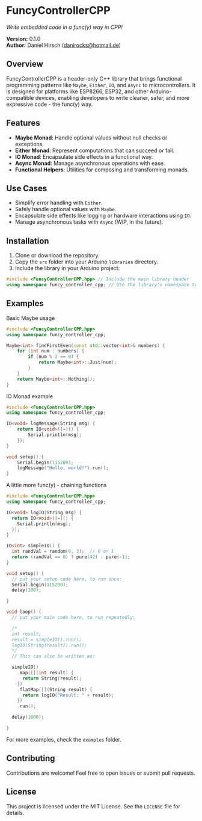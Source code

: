 # FuncyControllerCPP

_Write embedded code in a func(y) way in CPP!_

**Version:** 0.1.0  
**Author:** Daniel Hirsch (<danirocks@hotmail.de>)

## Overview

FuncyControllerCPP is a header-only C++ library that brings functional programming patterns like `Maybe`, `Either`, `IO`, and `Async` to microcontrollers. It is designed for platforms like ESP8266, ESP32, and other Arduino-compatible devices, enabling developers to write cleaner, safer, and more expressive code - the func(y) way.

## Features

- **Maybe Monad**: Handle optional values without null checks or exceptions.
- **Either Monad**: Represent computations that can succeed or fail.
- **IO Monad**: Encapsulate side effects in a functional way.
- **Async Monad**: Manage asynchronous operations with ease.
- **Functional Helpers**: Utilities for composing and transforming monads.

## Use Cases

- Simplify error handling with `Either`.
- Safely handle optional values with `Maybe`.
- Encapsulate side effects like logging or hardware interactions using `IO`.
- Manage asynchronous tasks with `Async` (WIP, in the future).

## Installation

1. Clone or download the repository.
2. Copy the `src` folder into your Arduino `libraries` directory.
3. Include the library in your Arduino project:

```cpp
#include <FuncyControllerCPP.hpp> // Include the main library header
using namespace funcy_controller_cpp; // Use the library's namespace to avoid qualifying every type
```

## Examples

Basic Maybe usage

```cpp
#include <FuncyControllerCPP.hpp>
using namespace funcy_controller_cpp;

Maybe<int> findFirstEven(const std::vector<int>& numbers) {
    for (int num : numbers) {
        if (num % 2 == 0) {
            return Maybe<int>::Just(num);
        }
    }
    return Maybe<int>::Nothing();
}
```

IO Monad example

```cpp
#include <FuncyControllerCPP.hpp>
using namespace funcy_controller_cpp;

IO<void> logMessage(String msg) {
    return IO<void>([=]() {
        Serial.println(msg);
    });
}

void setup() {
    Serial.begin(115200);
    logMessage("Hello, world!").run();
}
```

A little more func(y) - chaining functions

```cpp
#include <FuncyControllerCPP.hpp>
using namespace funcy_controller_cpp;

IO<void> logIO(String msg) {
  return IO<void>([=]() {
    Serial.println(msg);
  });
}

IO<int> simpleIO() {
  int randVal = random(0, 2);  // 0 or 1
  return (randVal == 0) ? pure(42) : pure(-1);
}

void setup() {
  // put your setup code here, to run once:
  Serial.begin(115200);
  delay(100);

}

void loop() {
  // put your main code here, to run repeatedly:

  /*
  int result;
  result = simpleIO().run();
  logIO(String(result)).run();
  */
  // This can also be written as:

  simpleIO()
    .map([](int result) {
      return String(result);
    })
    .flatMap([](String result) {
      return logIO("Result: " + result);
    })
    .run();

  delay(1000);

}
```

For more examples, check the `examples` folder.

## Contributing

Contributions are welcome! Feel free to open issues or submit pull requests.

## License

This project is licensed under the MIT License. See the `LICENSE` file for details.
